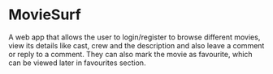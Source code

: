 # MovieSurf
A web app that allows the user to login/register to browse different movies, view its details like cast, crew and the description and also leave a comment or reply to a comment. They can also mark the movie as favourite, which can be viewed later in favourites section.
